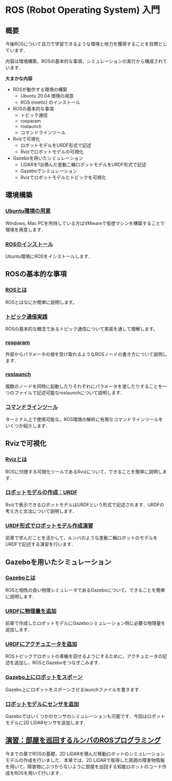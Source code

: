 # ROS (Robot Operating System) 入門

## 概要
今後ROSについて自力で学習できるような環境と地力を獲得することを目標としています．

内容は環境構築，ROSの基本的な事項，シミュレーションの実行から構成されています．

**大まかな内容**

+ ROSが動作する環境の構築
  - Ubuntu 20.04 環境の用意
  - ROS (noetic) のインストール
+ ROSの基本的な事項
  - トピック通信
  - rosparam
  - roslaunch
  - コマンドラインツール
+ Rvizで可視化
  - ロボットモデルをURDF形式で記述
  - Rvizでロボットモデルの可視化
+ Gazeboを用いたシミュレーション
  - LiDARを1台積んだ差動二輪ロボットモデルをURDF形式で記述
  - Gazeboでシミュレーション
  - Rvizでロボットモデルとトピックを可視化


## 環境構築

### [Ubuntu環境の用意](./environment/)

Windows, Mac PCを所持している方はVMwareで仮想マシンを構築することで環境を用意します．

### [ROSのインストール](./environment/ros/)

Ubuntu環境にROSをインストールします．

## ROSの基本的な事項

### [ROSとは](./ros/about/)
ROSとはなにか簡単に説明します。

### [トピック通信実践](./ros/topic/)
ROSの基本的な概念であるトピック通信について実装を通して理解します。

### [rosparam](./ros/rosparam/)
外部からパラメータの値を受け取れるようなROSノードの書き方について説明します．

### [roslaunch](./ros/roslaunch/)
複数のノードを同時に起動したりそれぞれにパラメータを渡したりすることを一つのファイルで記述可能なroslaunchについて説明します．

### [コマンドラインツール](./ros/command/)
ターミナル上で使用可能な，ROS環境の解析に有用なコマンドラインツールをいくつか紹介します．


## Rvizで可視化

### [Rvizとは](./rviz/about)
ROSに付随する可視化ツールであるRvizについて，できることを簡単に説明します．

### [ロボットモデルの作成：URDF](./rviz/urdf)
Rvizで表示できるロボットモデルはURDFという形式で記述されます．URDFの考え方と文法について説明します．

### [URDF形式でロボットモデル作成演習](./rviz/practice)
前章で学んだことを活かして，ルンバのような差動二輪ロボットのモデルをURDFで記述する演習を行います．

## Gazeboを用いたシミュレーション
### [Gazeboとは](./gazebo/about)
ROSと相性の良い物理シミュレータであるGazeboについて，できることを簡単に説明します．

### [URDFに物理量を追加](./gazebo/physical_quantity)
前章で作成したロボットモデルにGazeboシミュレーション時に必要な物理量を追加します．

### [URDFにアクチュエータを追加](./gazebo/actuator)
ROSトピックでロボットの車輪を回せるようにするために，アクチュエータの記述を追加し，ROSとGazeboをつなぎこみます．

### [Gazebo上にロボットをスポーン](./gazebo/spawn)
Gazebo上にロボットをスポーンさせるlaunchファイルを書きます．

### [ロボットモデルにセンサを追加](./gazebo/sensor)
Gazeboではいくつかのセンサのシミュレーションも可能です．今回はロボットモデルに2D LiDARセンサを追加します．

## [演習：部屋を巡回するルンバのROSプログラミング](./practice/)
今までの章でROSの基礎，2D LiDARを積んだ移動ロボットのシミュレーションモデルの作成を行いました．本章では，2D LiDARで取得した周囲の障害物情報を用いて，障害物にぶつからないように部屋を巡回する知能ロボットのコード作成をROSを用いて行います．